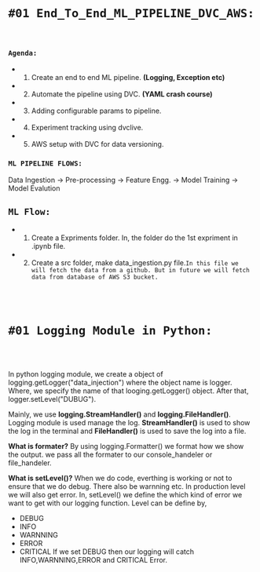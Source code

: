 <br>

# `#01 End_To_End_ML_PIPELINE_DVC_AWS:`

<br>

### `Agenda:`

- 1. Create an end to end ML pipeline. **(Logging, Exception etc)**
- 2. Automate the pipeline using DVC. **(YAML crash course)**
- 3. Adding configurable params to pipeline.
- 4. Experiment tracking using dvclive.
- 5. AWS setup with DVC for data versioning.

### `ML PIPELINE FLOWS:`

Data Ingestion -> Pre-processing -> Feature Engg. -> Model Training -> Model Evalution

## `ML Flow:`

- 1. Create a Expriments folder. In, the folder do the 1st expriment in .ipynb file.

- 2. Create  a src folder, make data_ingestion.py file.`In this file we will fetch the data from a github. But in future we will fetch data from database of AWS S3 bucket.`

<br>
<br>

# `#01 Logging Module in Python:`

<br>
<br>

In python logging module, we create a object of logging.getLogger("data_injection") where the object name is logger. Where, we specify the name of that looging.getLogger() object. After that, logger.setLevel("DUBUG").

Mainly, we use **logging.StreamHandler()** and **logging.FileHandler()**. Logging module is used manage the log. **StreamHandler()** is used to show the log in the terminal and **FileHandler()** is used to save the log into a file. 

**What is formater?**
By using logging.Formatter() we format how we show the output. we pass all the formater to our console_handeler or file_handeler.

**What is setLevel()?**
When we do code, everthing is working or not to ensure that we do debug. There also be warnning etc. In production level we will also get error. In, setLevel() we define the which kind of error we want to get with our logging function. Level can be define by, 
- DEBUG
- INFO
- WARNNING
- ERROR
- CRITICAL
If we set DEBUG then our logging will catch INFO,WARNNING,ERROR and CRITICAL Error.

<br>
<br>




